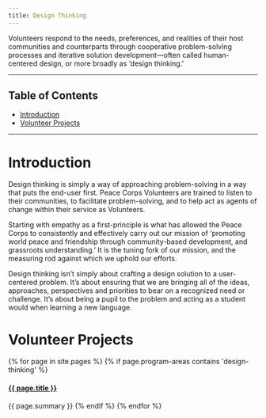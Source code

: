 ```yaml
---
title: Design Thinking
---
```


<p class="lead">Volunteers respond to the needs, preferences, and realities of their host communities and counterparts through cooperative problem-solving processes and iterative solution development—often called human-centered design, or more broadly as ‘design thinking.’</p>



___



## Table of Contents

- [Introduction](#introduction)
- [Volunteer Projects](#volunteer-projects)



___



# Introduction

Design thinking is simply a way of approaching problem-solving in a way that puts the end-user first. Peace Corps Volunteers are trained to listen to their communities, to facilitate problem-solving, and to help act as agents of change within their service as Volunteers.

Starting with empathy as a first-principle is what has allowed the Peace Corps to consistently and effectively carry out our mission of ‘promoting world peace and friendship through community-based development, and grassroots understanding.’ It is the tuning fork of our mission, and the measuring rod against which we uphold our efforts.

Design thinking isn’t simply about crafting a design solution to a user-centered problem. It’s about ensuring that we are bringing all of the ideas, approaches, perspectives and priorities to bear on a recognized need or challenge. It’s about being a pupil to the problem and acting as a student would when learning a new language.



# Volunteer Projects

{% for page in site.pages %}
{% if page.program-areas contains 'design-thinking' %}  
#### [{{ page.title }}]({{page.url}})
{{ page.summary }}
{% endif %}
{% endfor %}


